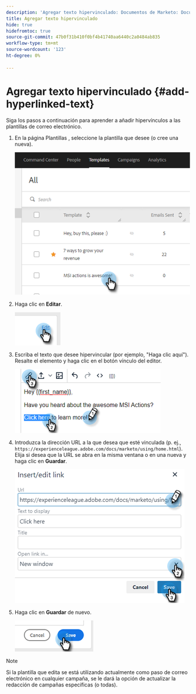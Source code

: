 ```yaml
---
description: 'Agregar texto hipervinculado: Documentos de Marketo: Documentación del producto'
title: Agregar texto hipervinculado
hide: true
hidefromtoc: true
source-git-commit: 47b0f31b410f0bf4b41740aa6440c2a0484ab835
workflow-type: tm+mt
source-wordcount: '123'
ht-degree: 0%

---
```


# Agregar texto hipervinculado {#add-hyperlinked-text}

Siga los pasos a continuación para aprender a añadir hipervínculos a las plantillas de correo electrónico.

1. En la página Plantillas , seleccione la plantilla que desee (o cree una nueva).

   ![](assets/add-hyperlinked-text-1.png)

1. Haga clic en **Editar**.

   ![](assets/add-hyperlinked-text-2.png)

1. Escriba el texto que desee hipervincular (por ejemplo, &quot;Haga clic aquí&quot;). Resalte el elemento y haga clic en el botón vínculo del editor.

   ![](assets/add-hyperlinked-text-3.png)

1. Introduzca la dirección URL a la que desea que esté vinculada (p. ej., `https://experienceleague.adobe.com/docs/marketo/using/home.html`). Elija si desea que la URL se abra en la misma ventana o en una nueva y haga clic en **Guardar**.

   ![](assets/add-hyperlinked-text-4.png)

1. Haga clic en **Guardar** de nuevo.

   ![](assets/add-hyperlinked-text-5.png)

>[!NOTE]
>
>Si la plantilla que edita se está utilizando actualmente como paso de correo electrónico en cualquier campaña, se le dará la opción de actualizar la redacción de campañas específicas (o todas).
